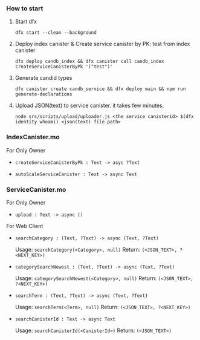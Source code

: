 ### How to start

1. Start dfx

    `dfx start --clean --background`

1. Deploy index canister & Create service canister by PK: test from index canister

    `dfx deploy candb_index && dfx canister call candb_index createServiceCanisterByPk '("test")'`

1. Generate candid types

    `dfx canister create candb_service && dfx deploy main && npm run generate-declarations`


1. Upload JSON(text) to service canister. it takes few minutes.

    `node src/scripts/upload/uploader.js <the service canisterid> $(dfx identity whoami) <json(text) file path>`


### IndexCanister.mo

For Only Owner
- `createServiceCanisterByPk : Text -> asyc ?Text`

- `autoScaleServiceCanister : Text -> async Text`

### ServiceCanister.mo

For Only Owner
- `upload : Text -> async ()`

For Web Client
- `searchCategory : (Text, ?Text) -> async (Text, ?Text)`

    Usage:  `searchCategory(<Category>, null)`
    Return: `(<JSON_TEXT>, ?<NEXT_KEY>)`

- `categorySearchNewest : (Text, ?Text) -> async (Text, ?Text)`

    Usage:  `categorySearchNewest(<Category>, null)`
    Return: `(<JSON_TEXT>, ?<NEXT_KEY>)`

- `searchTerm : (Text, ?Text) -> async (Text, ?Text)`

    Usage:  `searchTerm(<Term>, null)`
    Return: `(<JSON_TEXT>, ?<NEXT_KEY>)`

- `searchCanisterId : Text -> async Text`

    Usage:  `searchCanisterId(<CanisterId>)`
    Return: `(<JSON_TEXT>)`
